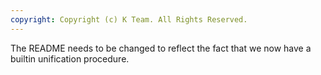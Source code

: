 ```yaml
---
copyright: Copyright (c) K Team. All Rights Reserved.
---
```


The README needs to be changed to reflect the fact that we now have a builtin
unification procedure.
